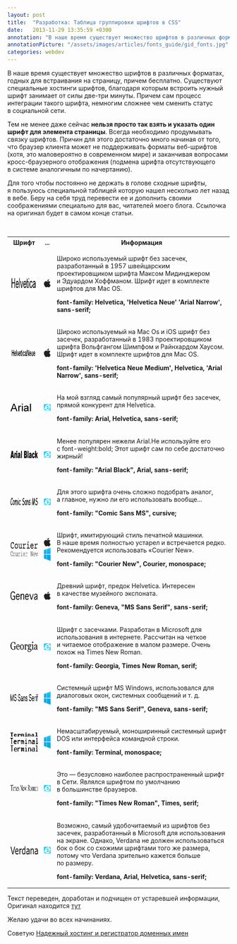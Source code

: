 ```yaml
---
layout: post
title:  "Разработка: Таблица группировки шрифтов в CSS"
date:   2013-11-29 13:35:59 +0300
annotation: "В наше время существует множество шрифтов в различных форматах, годных для встраивания на страницу, причем бесплатно. Существуют специальные хостинги шрифтов, благодаря которым встроить нужный шрифт занимает от силы две-три минуты. Причем сам процесс интеграции такого шрифта, немногим сложнее чем сменить статус в социальной сети."
annotationPicture: "/assets/images/articles/fonts_guide/gid_fonts.jpg"
categories: webdev
---
```


<p>В наше время существует множество шрифтов в различных форматах, годных для встраивания на страницу, причем бесплатно. Существуют специальные хостинги шрифтов, благодаря которым встроить нужный шрифт занимает от силы две-три минуты. Причем сам процесс интеграции такого шрифта, немногим сложнее чем сменить статус в социальной сети.</p>
<p>Тем не менее даже сейчас<strong> нельзя просто так взять и указать один шрифт для элемента страницы</strong>. Всегда необходимо продумывать связку шрифтов. Причин для этого достаточно много начиная от того, что браузер клиента может не поддерживать форматы веб-шрифтов (хотя, это маловероятно в современном мире) и заканчивая вопросами кросс-браузерного отображения (подмена шрифта отсутствующего в системе аналогичным по начертанию).</p>
<p>Для того чтобы постоянно не держать в голове сходные шрифты, я пользуюсь специальной таблицей которую нашел несколько лет назад в вебе. Беру на себя труд перевести ее и дополнить своими соображениями специально для вас, читателей моего блога. Ссылочка на оригинал будет в самом конце статьи.</p>
<div class="clearfix"> </div>
<table class="table table-striped">
<tbody>
<tr><th>Шрифт</th><th>...</th><th>Информация</th></tr>
<tr>
<td><img style="height: 39px; width: 140px;" src="/assets/images/articles/fonts_guide/helveticaRegular.png" alt="Helvetica Regular" /></td>
<td><img src="/assets/images/articles/fonts_guide/mac-logo.png" alt="Macintosh" /></td>
<td>
<p>Широко используемый шрифт без засечек, разработанный в 1957 швейцарским проектировщиком шрифта Максом Мидинджером и Эдуардом Хоффманом. Шрифт идет в комплекте шрифтов для Mac OS.</p>
<p><strong>font-family: Helvetica, 'Helvetica Neue' 'Arial Narrow', sans-serif;</strong></p>
</td>
</tr>
<tr>
<td><img style="height: 27px; width: 140px;" src="/assets/images/articles/fonts_guide/helveticaNeueMedium.png" alt="Helvetica Neue " /></td>
<td><img src="/assets/images/articles/fonts_guide/mac-logo.png" alt="Macintosh" /></td>
<td>
<p>Широко используемый на Mac Os и iOS шрифт без засечек, разработанный в 1983 проектировщиком шрифта Вольфгангом Шимпфом и Райнхардом Хаусом. Шрифт идет в комплекте шрифтов для Mac OS.</p>
<p><strong>font-family: 'Helvetica Neue Medium', Helvetica, 'Arial Narrow', sans-serif;</strong></p>
</td>
</tr>
<tr>
<td><img src="/assets/images/articles/fonts_guide/arial.gif" alt="Arial" width="47" height="19" /></td>
<td><img src="/assets/images/articles/fonts_guide/ie-logo.png" alt="MS Internet Explorer" /></td>
<td>
<p>На мой взгляд самый популярный шрифт без засечек, прямой конкурент для Helvetica.</p>
<p><strong>font-family: Arial, Helvetica, sans-serif;</strong></p>
</td>
</tr>
<tr>
<td><img style="width: 140px; height: 18px;" src="/assets/images/articles/fonts_guide/arialblack.gif" alt="Arial Black" /></td>
<td><img src="/assets/images/articles/fonts_guide/ie-logo.png" alt="MS Internet Explorer" /></td>
<td>
<p>Менее популярен нежели Arial.Не используйте его с font-weight:bold; Этот шрифт сам по себе достаточно жирный!</p>
<p><strong>font-family: "Arial Black", Arial, sans-serif;</strong></p>
</td>
</tr>
<tr>
<td><img style="width: 140px; height: 19px;" src="/assets/images/articles/fonts_guide/comicsans.gif" alt="FontName" /></td>
<td><img src="/assets/images/articles/fonts_guide/ie-logo.png" alt="MS Internet Explorer" /></td>
<td>
<p>Для этого шрифта очень сложно подобрать аналог, а главное, нужно ли его использовать вообще...</p>
<p><strong>font-family: "Comic Sans MS", cursive;</strong></p>
</td>
</tr>
<tr>
<td><img src="/assets/images/articles/fonts_guide/courier.gif" alt="Courier (Mac scalable)" width="101" height="17" /> <br /> <img style="width: 81px; height: 13px;" src="/assets/images/articles/fonts_guide/couriernew.png" alt="Courier New" /></td>
<td><img src="/assets/images/articles/fonts_guide/mac-logo.png" alt="Macintosh" /> <br /> <img src="/assets/images/articles/fonts_guide/ms-logo.png" alt="Windows" width="38" height="30" align="middle" /></td>
<td>
<p>Шрифт, имитирующий стиль печатной машинки. В наше время полностью устарел и встречается редко. Рекомендуется использовать «Courier New».</p>
<p><strong>font-family: "Courier New", Courier, monospace;</strong></p>
</td>
</tr>
<tr>
<td><img src="/assets/images/articles/fonts_guide/geneva.gif" alt="Geneva" width="83" height="20" /></td>
<td><img src="/assets/images/articles/fonts_guide/mac-logo.png" alt="Macintosh" /></td>
<td>
<p>Древний шрифт, предок Helvetica. Интересен в качестве музейного экспоната.</p>
<p><strong>font-family: Geneva, "MS Sans Serif", sans-serif;</strong></p>
</td>
</tr>
<tr>
<td><img src="/assets/images/articles/fonts_guide/georgia.gif" alt="Georgia" width="82" height="24" /></td>
<td><img src="/assets/images/articles/fonts_guide/ie-logo.png" alt="MS Internet Explorer" /></td>
<td>
<p>Шрифт с засечками. Разработан в Microsoft для использования в интернете. Рассчитан на четкое и читаемое отображение в малом размере. Очень похож на Times New Roman.</p>
<p><strong>font-family: Georgia, Times New Roman, serif;</strong></p>
</td>
</tr>
<tr><!-- MS SANS SERIF -->
<td><img style="width: 140px; height: 16px;" src="/assets/images/articles/fonts_guide/mssansserif.gif" alt="MS Sans Serif" /></td>
<td><img src="/assets/images/articles/fonts_guide/ms-logo.png" alt="Windows" width="38" height="30" align="middle" /></td>
<td>
<p>Системный шрифт MS Windows, использовался для диалоговых окон, системных сообщений и т. д.</p>
<p><strong>font-family: "MS Sans Serif", Geneva, sans-serif;</strong></p>
</td>
</tr>
<tr>
<td><img src="/assets/images/articles/fonts_guide/terminal9.gif" alt="Terminal (9 pt.)" width="63" height="9" /> <br /> <img src="/assets/images/articles/fonts_guide/terminal12.gif" alt="Terminal (12 pt.)" width="91" height="14" /> <br /> <img src="/assets/images/articles/fonts_guide/terminal14.gif" alt="Terminal (14 pt.)" width="77" height="14" /></td>
<td><img src="/assets/images/articles/fonts_guide/ms-logo.png" alt="Windows" width="38" height="30" align="middle" /></td>
<td>
<p>Немасштабируемый, моноширинный системный шрифт DOS или интерфейса командной строки.</p>
<p><strong>font-family: Terminal, monospace;</strong></p>
</td>
</tr>
<tr>
<td><img style="width: 140px; height: 15px;" src="/assets/images/articles/fonts_guide/timesnewroman.gif" alt="Times New Roman" /></td>
<td><img src="/assets/images/articles/fonts_guide/ie-logo.png" alt="MS Internet Explorer" /></td>
<td>
<p>Это — безусловно наиболее распространенный шрифт в Сети. Являлся шрифтом по умолчанию в большинстве браузеров.</p>
<p><strong>font-family: "Times New Roman", Times, serif;</strong></p>
</td>
</tr>
<tr>
<td><img src="/assets/images/articles/fonts_guide/verdana.gif" alt="Verdana" width="97" height="20" /></td>
<td><img src="/assets/images/articles/fonts_guide/ie-logo.png" alt="MS Internet Explorer" /></td>
<td>
<p>Возможно, самый удобочитаемый из шрифтов без засечек, разработанный в Microsoft для использования на экране. Однако, Verdana не должен использоваться бок о бок со схожими шрифтами того же размера, потому что Verdana зрительно кажется больше по размеру.</p>
<p><strong>font-family: Verdana, Arial, Helvetica, sans-serif;</strong></p>
</td>
</tr>
</tbody>
</table>
<p>Текст переведен, доработан и подчищен от устаревшей информации, Оригинал находится <a href="http://www.angelfire.com/al4/rcollins/style/fonts.html" target="_blank">тут</a></p>
<p>Желаю удачи во всех начинаниях.</p>
<p class="postovoy">Советую <a href="http://com.uanic.name/" target="_blank">Надежный хостинг и регистратор доменных имен</a></p>